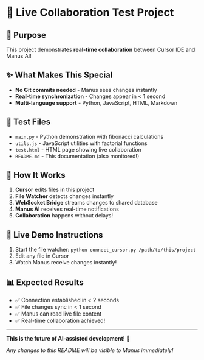 # 🚀 Live Collaboration Test Project

## 🎯 Purpose
This project demonstrates **real-time collaboration** between Cursor IDE and Manus AI!

## ✨ What Makes This Special
- **No Git commits needed** - Manus sees changes instantly
- **Real-time synchronization** - Changes appear in < 1 second
- **Multi-language support** - Python, JavaScript, HTML, Markdown

## 📁 Test Files
- `main.py` - Python demonstration with fibonacci calculations
- `utils.js` - JavaScript utilities with factorial functions  
- `test.html` - HTML page showing live collaboration
- `README.md` - This documentation (also monitored!)

## 🔬 How It Works
1. **Cursor** edits files in this project
2. **File Watcher** detects changes instantly
3. **WebSocket Bridge** streams changes to shared database
4. **Manus AI** receives real-time notifications
5. **Collaboration** happens without delays!

## 🎉 Live Demo Instructions
1. Start the file watcher: `python connect_cursor.py /path/to/this/project`
2. Edit any file in Cursor
3. Watch Manus receive changes instantly!

## 📊 Expected Results
- ✅ Connection established in < 2 seconds
- ✅ File changes sync in < 1 second  
- ✅ Manus can read live file content
- ✅ Real-time collaboration achieved!

---

**This is the future of AI-assisted development!** 🌟

*Any changes to this README will be visible to Manus immediately!*
